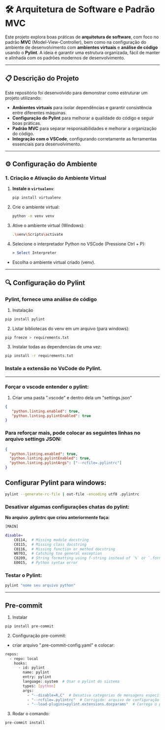 # 🛠️ Arquitetura de Software e Padrão MVC

Este projeto explora boas práticas de **arquitetura de software**, com foco no padrão **MVC** (Model-View-Controller), bem como na configuração do ambiente de desenvolvimento com **ambientes virtuais** e **análise de código** usando o **Pylint**. A ideia é garantir uma estrutura organizada, fácil de manter e alinhada com os padrões modernos de desenvolvimento.

---

## 📋 Descrição do Projeto

Este repositório foi desenvolvido para demonstrar como estruturar um projeto utilizando:

- **Ambientes virtuais** para isolar dependências e garantir consistência entre diferentes máquinas.
- **Configuração do Pylint** para melhorar a qualidade do código e seguir boas práticas.
- **Padrão MVC** para separar responsabilidades e melhorar a organização do código.
- **Integração com o VSCode**, configurando corretamente as ferramentas essenciais para desenvolvimento.

---

## ⚙️ Configuração do Ambiente

### 1. Criação e Ativação do Ambiente Virtual

1. **Instale o `virtualenv`**:
   ```bash
   pip install virtualenv

2. Crie o ambiente virtual:
   ```bash
   python -m venv venv
   
3. Ative o ambiente virtual (Windows):
   ```bash
   .\venv\Scripts\activate

4. Selecione o interpretador Python no VSCode (Pressione Ctrl + P):
   ```mathematica
   > Select Interpreter
- Escolha o ambiente virtual criado (venv).

---

## 🔍 Configuração do Pylint
### Pylint, fornece uma análise de código
1. Instalação
```bash
pip install pylint
```
2. Listar bibliotecas do venv em um arquivo (para windows):
```bash
pip freeze > requirements.txt
```
3. Instalar todas as dependencias de uma vez:
```bash
pip install -r requirements.txt
```
### Instale a extensão no VsCode do Pylint.

---

### Forçar o vscode entender o pylint:
1. Criar uma pasta ".vscode" e dentro dela um "settings.json"
```json
{
   "python.linting.enabled": true,
   "python.linting.pylintEnabled": true
}
```
### Para reforçar mais, pode colocar as seguintes linhas no arquivo settings JSON:
```json
{
  "python.linting.enabled": true,
  "python.linting.pylintEnabled": true,
  "python.linting.pylintArgs": ["--rcfile=.pylintrc"]
}
```
## Configurar Pylint para windows:
```bash
pylint --generate-rc-file | out-file -encoding utf8 .pylintrc
```

### Desativar algumas configurações chatas do pylint:
**No arquivo .pylintrc que criou anteriormente faça:**
```bash
[MAIN]

disable=
    C0114,  # Missing module docstring
    C0115,  # Missing class docstring
    C0116,  # Missing function or method docstring
    W0703,  # Catching too general exception
    C0209,  # String formatting using f-string instead of `%` or `.format()`
    E0015,  # Python syntax error
```
### Testar o Pylint:
```bash
pylint "nome seu arquivo python"
```

---

## Pre-commit

1. Instalar
```bash
pip install pre-commit
```
2. Configuração pre-commit:
- criar arquivo ".pre-commit-config.yaml" e colocar:
```bash
repos:
  - repo: local
    hooks:
      - id: pylint
        name: pylint
        entry: pylint
        language: system  # Usar o pylint do sistema
        types: [python]
        args:
          - "--disable=R,C"  # Desativa categorias de mensagens específicas
          - "--rcfile=.pylintrc"  # Corrigido: arquivo de configuração do pylint
          - "--load-plugins=pylint.extensions.docparams"  # Carrega o plugin docparams
```
3. Rodar o comando:
```bash
pre-commit install
```

